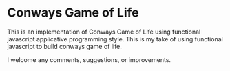 # Conways Game of Life 

This is an implementation of Conways Game of Life using functional javascript applicative programming style.  This is my take of using functional javascript to build conways game of life.  

I welcome any comments, suggestions, or improvements.


